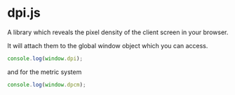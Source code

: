 dpi.js
======

A library which reveals the pixel density of the client screen in your browser.

It will attach them to the global window object which you can access.

```js
console.log(window.dpi);
```

and for the metric system

```js
console.log(window.dpcm);
```